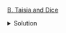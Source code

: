 [B. Taisia and Dice](https://codeforces.com/contest/1790/problem/B)

<details><summary>Solution</summary>

![](../../../assets/1790B.png)

</details>
